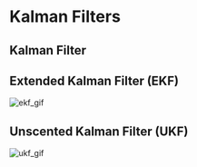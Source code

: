 # Kalman Filters

## Kalman Filter

## Extended Kalman Filter (EKF)

![ekf_gif](doc/ekf.gif)

## Unscented Kalman Filter (UKF)

![ukf_gif](doc/ukf.gif)
